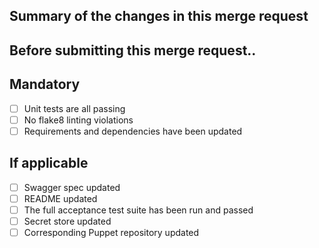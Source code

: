 ## Summary of the changes in this merge request

## Before submitting this merge request..

## Mandatory
* [ ]  Unit tests are all passing
* [ ]  No flake8 linting violations
* [ ]  Requirements and dependencies have been updated

## If applicable
* [ ]  Swagger spec updated
* [ ]  README updated
* [ ]  The full acceptance test suite has been run and passed
* [ ]  Secret store updated
* [ ]  Corresponding Puppet repository updated